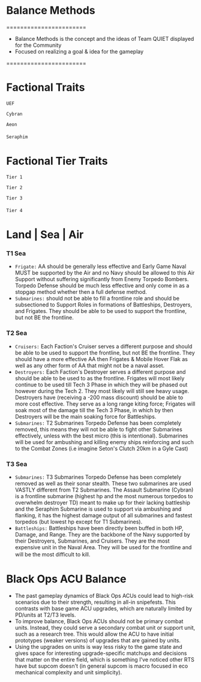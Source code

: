# Balance Methods
=======================

- Balance Methods is the concept and the ideas of Team QUIET displayed for the Community
- Focused on realizing a goal & idea for the gameplay

=======================
# Factional Traits

`UEF`

`Cybran`

`Aeon`

`Seraphim`　　 　 　
# Factional Tier Traits

`Tier 1` 

`Tier 2`

`Tier 3`

`Tier 4`　　 　 　
# Land | Sea | Air

### T1 Sea
- `Frigate:` AA should be generally less effective and Early Game Naval MUST be supported by the Air and no Navy should be allowed to this Air Support without suffering significantly from Enemy Torpedo Bombers. Torpedo Defense should be much less effective and only come in as a stopgap method whether then a full defense method.
- `Submarines:` should not be able to fill a frontline role and should be subsectioned to Support Roles in formations of Battleships, Destroyers, and Frigates. They should be able to be used to support the frontline, but not BE the frontline.
### T2 Sea
- `Cruisers:` Each Faction's Cruiser serves a different purpose and should be able to be used to support the frontline, but not BE the frontline. They should have a more effective AA then Frigates & Mobile Hover Flak as well as any other form of AA that might not be a naval asset. 
- `Destroyers:` Each Faction's Destroyer serves a different purpose and should be able to be used to as the frontline. Frigates will most likely continue to be used till Tech 3 Phase in which they will be phased out however during the Tech 2. They most likely will still see heavy usage. Destroyers have (receiving a -200 mass discount) should be able to more cost effective. They serve as a long range kiting force; Frigates will soak most of the damage till the Tech 3 Phase, in which by then Destroyers will be the main soaking force for Battleships.
- `Submarines:` T2 Submarines Torpedo Defense has been completely removed, this means they will not be able to fight other Submarines effectively, unless with the best micro (this is intentional). Submarines will be used for ambushing and killing enemy ships reinforcing and such to the Combat Zones (i.e imagine Seton's Clutch 20km in a Gyle Cast)
### T3 Sea 
- `Submarines:` T3 Submarines Torpedo Defense has been completely removed as well as their sonar stealth. These two submarines are used VASTLY different from T2 Submarines. The Assault Submarine (Cybran) is a frontline submarine (highest hp and the most numerous torpedos to overwhelm destroyer TD) meant to make up for their lacking battleship and the Seraphim Submarine is used to support via ambushing and flanking, it has the highest damage output of all submarines and fastest torpedos (but lowest hp except for T1 Submarines).
- `Battleships:` Battleships have been directly been buffed in both HP, Damage, and Range. They are the backbone of the Navy supported by their Destroyers, Submarines, and Cruisers. They are the most expensive unit in the Naval Area. They will be used for the frontline and will be the most difficult to kill.　　 　 　
# Black Ops ACU Balance

- The past gameplay dynamics of Black Ops ACUs could lead to high-risk scenarios due to their strength, resulting in all-in snipefests. This contrasts with base game ACU upgrades, which are naturally limited by PD/units at T2/T3 levels.
- To improve balance, Black Ops ACUs should not be primary combat units. Instead, they could serve a secondary combat unit or support unit, such as a research tree. This would allow the ACU to have initial prototypes (weaker versions) of upgrades that are gained by units.
- Using the upgrades on units is way less risky to the game state and gives space for interesting upgrade-specific matchups and decisions that matter on the entire field, which is something I've noticed other RTS have but supcom doesn't (in general supcom is macro focused in eco mechanical complexity and unit simplicity).